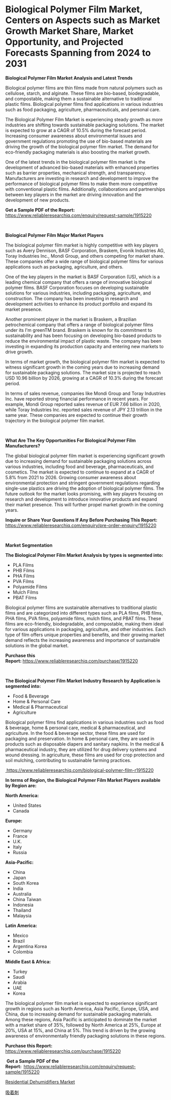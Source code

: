 <p><h1>Biological Polymer Film Market, Centers on Aspects such as Market Growth Market Share, Market Opportunity, and Projected Forecasts Spanning from 2024 to 2031</h1></p><p><strong>Biological Polymer Film Market Analysis and Latest Trends</strong></p>
<p><p>Biological polymer films are thin films made from natural polymers such as cellulose, starch, and alginate. These films are bio-based, biodegradable, and compostable, making them a sustainable alternative to traditional plastic films. Biological polymer films find applications in various industries such as food packaging, agriculture, pharmaceuticals, and personal care.</p><p>The Biological Polymer Film Market is experiencing steady growth as more industries are shifting towards sustainable packaging solutions. The market is expected to grow at a CAGR of 10.5% during the forecast period. Increasing consumer awareness about environmental issues and government regulations promoting the use of bio-based materials are driving the growth of the biological polymer film market. The demand for eco-friendly packaging materials is also boosting the market growth.</p><p>One of the latest trends in the biological polymer film market is the development of advanced bio-based materials with enhanced properties such as barrier properties, mechanical strength, and transparency. Manufacturers are investing in research and development to improve the performance of biological polymer films to make them more competitive with conventional plastic films. Additionally, collaborations and partnerships between key players in the market are driving innovation and the development of new products.</p></p>
<p><strong>Get a Sample PDF of the Report:&nbsp;</strong> <a href="https://www.reliableresearchiq.com/enquiry/request-sample/1915220">https://www.reliableresearchiq.com/enquiry/request-sample/1915220</a></p>
<p>&nbsp;</p>
<p><strong>Biological Polymer Film Major Market Players</strong></p>
<p><p>The biological polymer film market is highly competitive with key players such as Avery Dennison, BASF Corporation, Braskem, Evonik Industries AG, Toray Industries Inc., Mondi Group, and others competing for market share. These companies offer a wide range of biological polymer films for various applications such as packaging, agriculture, and others.</p><p>One of the key players in the market is BASF Corporation (US), which is a leading chemical company that offers a range of innovative biological polymer films. BASF Corporation focuses on developing sustainable solutions for various industries, including packaging, agriculture, and construction. The company has been investing in research and development activities to enhance its product portfolio and expand its market presence.</p><p>Another prominent player in the market is Braskem, a Brazilian petrochemical company that offers a range of biological polymer films under its I'm greenTM brand. Braskem is known for its commitment to sustainability and has been focusing on developing bio-based products to reduce the environmental impact of plastic waste. The company has been investing in expanding its production capacity and entering new markets to drive growth.</p><p>In terms of market growth, the biological polymer film market is expected to witness significant growth in the coming years due to increasing demand for sustainable packaging solutions. The market size is projected to reach USD 10.96 billion by 2026, growing at a CAGR of 10.3% during the forecast period.</p><p>In terms of sales revenue, companies like Mondi Group and Toray Industries Inc. have reported strong financial performance in recent years. For example, Mondi Group reported sales revenue of EUR 7.66 billion in 2020, while Toray Industries Inc. reported sales revenue of JPY 2.13 trillion in the same year. These companies are expected to continue their growth trajectory in the biological polymer film market.</p></p>
<p>&nbsp;</p>
<p><strong>What Are The Key Opportunities For Biological Polymer Film Manufacturers?</strong></p>
<p><p>The global biological polymer film market is experiencing significant growth due to increasing demand for sustainable packaging solutions across various industries, including food and beverage, pharmaceuticals, and cosmetics. The market is expected to continue to expand at a CAGR of 5.8% from 2021 to 2026. Growing consumer awareness about environmental protection and stringent government regulations regarding single-use plastics are driving the adoption of biological polymer films. The future outlook for the market looks promising, with key players focusing on research and development to introduce innovative products and expand their market presence. This will further propel market growth in the coming years.</p></p>
<p><strong>Inquire or Share Your Questions If Any Before Purchasing This Report:</strong> <a href="https://www.reliableresearchiq.com/enquiry/pre-order-enquiry/1915220">https://www.reliableresearchiq.com/enquiry/pre-order-enquiry/1915220</a></p>
<p>&nbsp;</p>
<p><strong>Market Segmentation</strong></p>
<p><strong>The Biological Polymer Film Market Analysis by types is segmented into:</strong></p>
<p><ul><li>PLA Films</li><li>PHB Films</li><li>PHA Films</li><li>PVA Films</li><li>Polyamide Films</li><li>Mulch Films</li><li>PBAT Films</li></ul></p>
<p><p>Biological polymer films are sustainable alternatives to traditional plastic films and are categorized into different types such as PLA films, PHB films, PHA films, PVA films, polyamide films, mulch films, and PBAT films. These films are eco-friendly, biodegradable, and compostable, making them ideal for various applications in packaging, agriculture, and other industries. Each type of film offers unique properties and benefits, and their growing market demand reflects the increasing awareness and importance of sustainable solutions in the global market.</p></p>
<p><strong>Purchase this Report:&nbsp;</strong><a href="https://www.reliableresearchiq.com/purchase/1915220">https://www.reliableresearchiq.com/purchase/1915220</a></p>
<p>&nbsp;</p>
<p><strong>The Biological Polymer Film Market Industry Research by Application is segmented into:</strong></p>
<p><ul><li>Food & Beverage</li><li>Home & Personal Care</li><li>Medical & Pharmaceutical</li><li>Agriculture</li></ul></p>
<p><p>Biological polymer films find applications in various industries such as food & beverage, home & personal care, medical & pharmaceutical, and agriculture. In the food & beverage sector, these films are used for packaging and preservation. In home & personal care, they are used in products such as disposable diapers and sanitary napkins. In the medical & pharmaceutical industry, they are utilized for drug delivery systems and wound dressing. In agriculture, these films are used for crop protection and soil mulching, contributing to sustainable farming practices.</p></p>
<p><a href="https://www.reliableresearchiq.com/biological-polymer-film-r1915220">&nbsp;https://www.reliableresearchiq.com/biological-polymer-film-r1915220</a></p>
<p><strong>In terms of Region, the Biological Polymer Film Market Players available by Region are:</strong></p>
<p>
    <p> <strong> North America: </strong>
        <ul>
            <li>United States</li>
            <li>Canada</li>
        </ul>
        </p> 
    <p> <strong> Europe: </strong>
        <ul>
            <li>Germany</li>
            <li>France</li>
            <li>U.K.</li>
            <li>Italy</li>
            <li>Russia</li>
        </ul>
        </p> 
    <p> <strong> Asia-Pacific: </strong>
        <ul>
            <li>China</li>
            <li>Japan</li>
            <li>South Korea</li>
            <li>India</li>
            <li>Australia</li>
            <li>China Taiwan</li>
            <li>Indonesia</li>
            <li>Thailand</li>
            <li>Malaysia</li>
        </ul>
        </p> 
    <p> <strong> Latin America: </strong>
        <ul>
            <li>Mexico</li>
            <li>Brazil</li>
            <li>Argentina Korea</li>
            <li>Colombia</li>
        </ul>
        </p> 
    <p> <strong> Middle East & Africa: </strong>
        <ul>
            <li>Turkey</li>
            <li>Saudi</li>
            <li>Arabia</li>
            <li>UAE</li>
            <li>Korea</li>
        </ul>
    </p>
    </p>
<p><p>The biological polymer film market is expected to experience significant growth in regions such as North America, Asia Pacific, Europe, USA, and China, due to increasing demand for sustainable packaging materials. Among these regions, Asia Pacific is anticipated to dominate the market with a market share of 35%, followed by North America at 25%, Europe at 20%, USA at 15%, and China at 5%. This trend is driven by the growing awareness of environmentally friendly packaging solutions in these regions.</p></p>
<p><strong>Purchase this Report: </strong><a href="https://www.reliableresearchiq.com/purchase/1915220">https://www.reliableresearchiq.com/purchase/1915220</a></p>
<p>&nbsp;<strong>Get a Sample PDF of the Report:&nbsp;&nbsp;</strong><a href="https://www.reliableresearchiq.com/enquiry/request-sample/1915220">https://www.reliableresearchiq.com/enquiry/request-sample/1915220</a></p>
<p><strong></strong></p>
<p><p><a href="https://github.com/terinaa1/Market-Research-Report-List-1/blob/main/residential-dehumidifiers-market.md">Residential Dehumidifiers Market</a></p><p><a href="https://github.com/nxboeu02965442/Market-Research-Report-List-3/blob/main/71618825300.md">吸着剤</a></p></p>